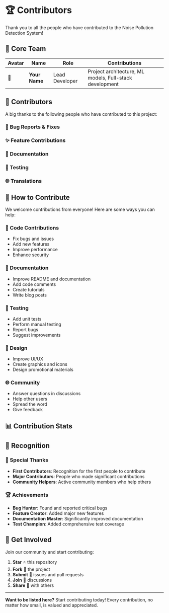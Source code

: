 # 🏆 Contributors

Thank you to all the people who have contributed to the Noise Pollution Detection System!

## 🌟 Core Team

<!-- Add your team members here -->
| Avatar | Name | Role | Contributions |
|--------|------|------|---------------|
| 👤 | **Your Name** | Lead Developer | Project architecture, ML models, Full-stack development |

## 💝 Contributors

<!-- This section will be automatically updated -->
A big thanks to the following people who have contributed to this project:

### 🐛 Bug Reports & Fixes
<!-- List contributors who reported or fixed bugs -->

### ✨ Feature Contributions
<!-- List contributors who added new features -->

### 📖 Documentation
<!-- List contributors who improved documentation -->

### 🧪 Testing
<!-- List contributors who added tests -->

### 🌐 Translations
<!-- List contributors who added translations -->

## 🤝 How to Contribute

We welcome contributions from everyone! Here are some ways you can help:

### 🚀 Code Contributions
- Fix bugs and issues
- Add new features
- Improve performance
- Enhance security

### 📝 Documentation
- Improve README and documentation
- Add code comments
- Create tutorials
- Write blog posts

### 🧪 Testing
- Add unit tests
- Perform manual testing
- Report bugs
- Suggest improvements

### 🎨 Design
- Improve UI/UX
- Create graphics and icons
- Design promotional materials

### 🌐 Community
- Answer questions in discussions
- Help other users
- Spread the word
- Give feedback

## 📊 Contribution Stats

<!-- GitHub contribution stats will be automatically generated -->

## 🏅 Recognition

### 🌟 Special Thanks
- **First Contributors**: Recognition for the first people to contribute
- **Major Contributors**: People who made significant contributions
- **Community Helpers**: Active community members who help others

### 🏆 Achievements
- **Bug Hunter**: Found and reported critical bugs
- **Feature Creator**: Added major new features
- **Documentation Master**: Significantly improved documentation
- **Test Champion**: Added comprehensive test coverage

## 💬 Get Involved

Join our community and start contributing:

1. **Star** ⭐ this repository
2. **Fork** 🍴 the project
3. **Submit** 📝 issues and pull requests
4. **Join** 💬 discussions
5. **Share** 📢 with others

---

**Want to be listed here?** Start contributing today! Every contribution, no matter how small, is valued and appreciated.

<!-- 
To add yourself as a contributor:
1. Make a contribution (code, documentation, bug report, etc.)
2. Add your information to the appropriate section above
3. Submit a pull request

Guidelines for adding yourself:
- Include your GitHub username
- Briefly describe your contribution
- Link to relevant pull requests or issues
- Use the existing format
-->
